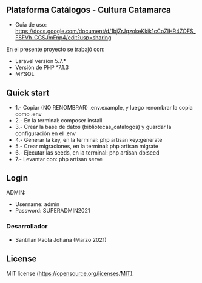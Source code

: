 
## Plataforma Catálogos - Cultura Catamarca

- Guía de uso: https://docs.google.com/document/d/1bjZrJqzokeKkik1cCoZIHR4ZOFS_F8FVh-CGSJmFnp4/edit?usp=sharing

En el presente proyecto se trabajó con:

- Laravel versión 5.7.*
- Versión de PHP ^7.1.3
- MYSQL

## Quick start
- 1.- Copiar (NO RENOMBRAR) .env.example, y luego renombrar la copia como .env
- 2.- En la terminal: composer install
- 3.- Crear la base de datos (bibliotecas_catalogos) y guardar la configuración en el .env
- 4.- Generar la key, en la terminal: php artisan key:generate
- 5.- Crear migraciones, en la terminal: php artisan migrate
- 6.- Ejecutar las seeds, en la terminal: php artisan db:seed
- 7.- Levantar con: php artisan serve

## Login
ADMIN:
- Username: admin
- Password: SUPERADMIN2021

### Desarrollador
- Santillan Paola Johana (Marzo 2021)

## License
MIT license (https://opensource.org/licenses/MIT).
